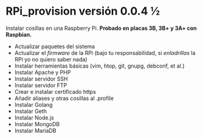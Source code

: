 # RPi_provision versión 0.0.4 ½

Instalar cosillas en una Raspberry Pi. **Probado en placas 3B, 3B+ y 3A+ con Raspbian.**

+ Actualizar paquetes del sistema
+ Actualizar el *firmware* de la RPi (bajo tu responsabilidad, si *enladrillas* la RPi yo no quiero saber nada)
+ Instalar herramientas básicas (vim, htop, git, gnupg, debconf, et al.)
+ Instalar Apache y PHP
+ Instalar servidor SSH
+ Instalar servidor FTP
+ Crear e instalar certificado https
+ Añadir aliases y otras cosillas al .profile
+ Instalar Golang
+ Instalar Geth
+ Instalar Node.js
+ Instalar MongoDB
+ Instalar MariaDB